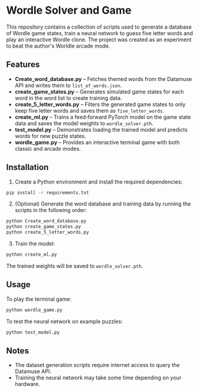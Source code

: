 # Wordle Solver and Game

This repository contains a collection of scripts used to generate a database of Wordle game states, train a neural network to guess five letter words and play an interactive Wordle clone. The project was created as an experiment to beat the author's Worldle arcade mode.

## Features

- **Create_word_database.py** &ndash; Fetches themed words from the Datamuse API and writes them to `list_of_words.json`.
- **create_game_states.py** &ndash; Generates simulated game states for each word in the word list to create training data.
- **create_5_letter_words.py** &ndash; Filters the generated game states to only keep five letter words and saves them as `five_letter_words`.
- **create_ml.py** &ndash; Trains a feed‑forward PyTorch model on the game state data and saves the model weights to `wordle_solver.pth`.
- **test_model.py** &ndash; Demonstrates loading the trained model and predicts words for new puzzle states.
- **wordle_game.py** &ndash; Provides an interactive terminal game with both classic and arcade modes.

## Installation

1. Create a Python environment and install the required dependencies:

```bash
pip install -r requirements.txt
```

2. (Optional) Generate the word database and training data by running the scripts in the following order:

```bash
python Create_word_database.py
python create_game_states.py
python create_5_letter_words.py
```

3. Train the model:

```bash
python create_ml.py
```

The trained weights will be saved to `wordle_solver.pth`.

## Usage

To play the terminal game:

```bash
python wordle_game.py
```

To test the neural network on example puzzles:

```bash
python test_model.py
```

## Notes

- The dataset generation scripts require internet access to query the Datamuse API.
- Training the neural network may take some time depending on your hardware.

